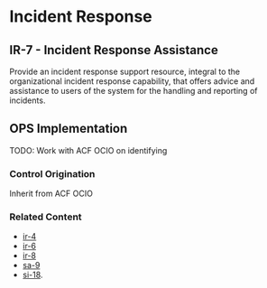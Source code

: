 # Incident Response
## IR-7 - Incident Response Assistance

Provide an incident response support resource, integral to the organizational incident response capability, that offers advice and assistance to users of the system for the handling and reporting of incidents.

## OPS Implementation

TODO: Work with ACF OCIO on identifying

### Control Origination

Inherit from ACF OCIO

### Related Content

* [ir-4](../ir-04/index.md)
* [ir-6](../ir-06/index.md)
* [ir-8](../ir-08/index.md)
* [sa-9](../sa-09/index.md)
* [si-18](../si-18/index.md).
